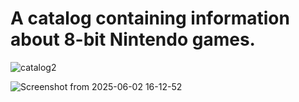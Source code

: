 <b><h1>A catalog containing information about 8-bit Nintendo games.</h1></b>



![catalog2](https://github.com/user-attachments/assets/c666d32e-d2ba-4858-a681-7c2827a75eff)


![Screenshot from 2025-06-02 16-12-52](https://github.com/user-attachments/assets/902e38d1-b12f-44fc-89e2-85d51a124761)


